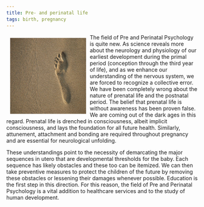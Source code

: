 ```yaml
---
title: Pre- and perinatal life
tags: birth, pregnancy
---
```


<img src="/images/footprint1.jpg" style="float: left; margin: 10px;" width="200" height="200" />

The field of Pre and Perinatal Psychology is quite new. As science reveals
more about the neurology and physiology of our earliest development during
the primal period (conception through the third year of life), and as we
enhance our understanding of the nervous system, we are forced to
recognize a collective error. We have been completely wrong about the
nature of prenatal life and the postnatal period. The belief that prenatal life
is without awareness has been proven false. We are coming out of the dark
ages in this regard. Prenatal life is drenched in consciousness, albeit implicit
consciousness, and lays the foundation for all future health. Similarly,
attunement, attachment and bonding are required throughout pregnancy
and are essential for neurological unfolding.

<!--more-->

These understandings point to the necessity of demarcating the major
sequences in utero that are developmental thresholds for the baby. Each
sequence has likely obstacles and these too can be itemized. We can then
take preventive measures to protect the children of the future by removing
these obstacles or lessening their damages whenever possible. Education is
the first step in this direction. For this reason, the field of Pre and Perinatal
Psychology is a vital addition to healthcare services and to the study of
human development.

